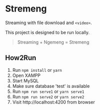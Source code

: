 # Stremeng

Streaming with file download and `<video>`.

This project is designed to be run locally.

> Streaming + Ngemeng = Stremeng

## How2Run

1. Run `npm install` or `yarn`
2. Open XAMPP
3. Start MySQL
4. Make sure database 'test' is available
5. Run `npm run serve1` or `yarn serve1`
6. Run `npm run serve2` or `yarn serve2`
7. Visit http://localhost:4200 from browser
